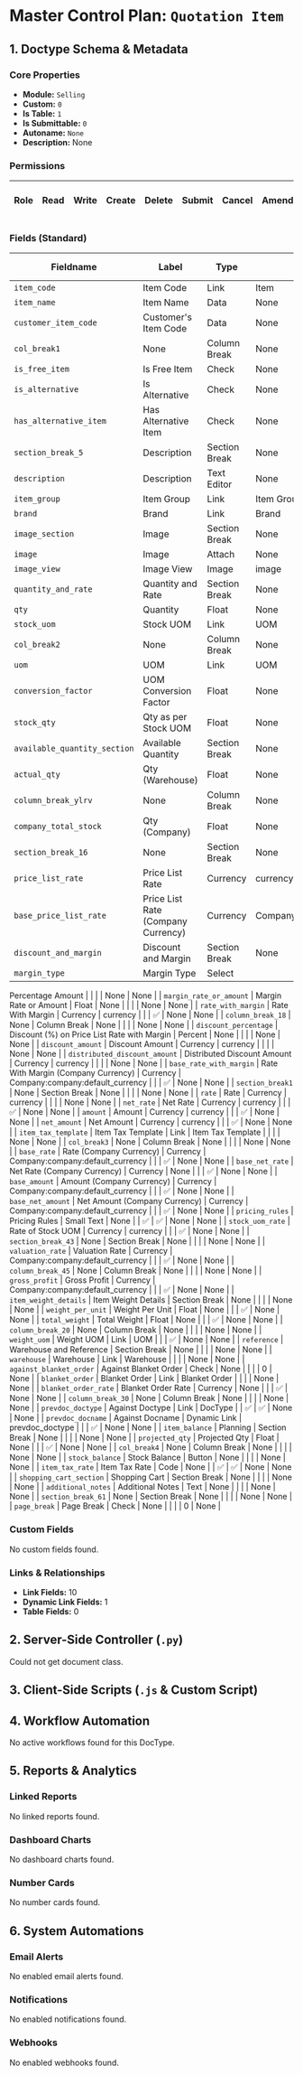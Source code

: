 # Master Control Plan: `Quotation Item`

## 1. Doctype Schema & Metadata

### Core Properties
- **Module:** `Selling`
- **Custom:** `0`
- **Is Table:** `1`
- **Is Submittable:** `0`
- **Autoname:** `None`
- **Description:** None

### Permissions
| Role | Read | Write | Create | Delete | Submit | Cancel | Amend | Report | Import | Export | Print | Email | Share | Set User Perms |
|---|---|---|---|---|---|---|---|---|---|---|---|---|---|---|


### Fields (Standard)
| Fieldname | Label | Type | Options | Required | Hidden | Read Only | Default | Description |
|---|---|---|---|---|---|---|---|---|
| `item_code` | Item Code | Link | Item |  |  |  | None | None |
| `item_name` | Item Name | Data | None | ✅ |  |  | None | None |
| `customer_item_code` | Customer's Item Code | Data | None |  | ✅ | ✅ | None | None |
| `col_break1` | None | Column Break | None |  |  |  | None | None |
| `is_free_item` | Is Free Item | Check | None |  |  | ✅ | 0 | None |
| `is_alternative` | Is Alternative | Check | None |  |  |  | 0 | None |
| `has_alternative_item` | Has Alternative Item | Check | None |  | ✅ | ✅ | 0 | None |
| `section_break_5` | Description | Section Break | None |  |  |  | None | None |
| `description` | Description | Text Editor | None |  |  |  | None | None |
| `item_group` | Item Group | Link | Item Group |  | ✅ | ✅ | None | None |
| `brand` | Brand | Link | Brand |  | ✅ | ✅ | None | None |
| `image_section` | Image | Section Break | None |  |  |  | None | None |
| `image` | Image | Attach | None |  | ✅ |  | None | None |
| `image_view` | Image View | Image | image |  |  |  | None | None |
| `quantity_and_rate` | Quantity and Rate | Section Break | None |  |  |  | None | None |
| `qty` | Quantity | Float | None | ✅ |  |  | None | None |
| `stock_uom` | Stock UOM | Link | UOM |  |  | ✅ | None | None |
| `col_break2` | None | Column Break | None |  |  |  | None | None |
| `uom` | UOM | Link | UOM | ✅ |  |  | None | None |
| `conversion_factor` | UOM Conversion Factor | Float | None | ✅ |  | ✅ | None | None |
| `stock_qty` | Qty as per Stock UOM | Float | None |  |  | ✅ | None | None |
| `available_quantity_section` | Available Quantity | Section Break | None |  |  |  | None | None |
| `actual_qty` | Qty (Warehouse) | Float | None |  |  | ✅ | None | None |
| `column_break_ylrv` | None | Column Break | None |  |  |  | None | None |
| `company_total_stock` | Qty (Company) | Float | None |  |  | ✅ | None | None |
| `section_break_16` | None | Section Break | None |  |  |  | None | None |
| `price_list_rate` | Price List Rate | Currency | currency |  |  | ✅ | None | None |
| `base_price_list_rate` | Price List Rate (Company Currency) | Currency | Company:company:default_currency |  |  | ✅ | None | None |
| `discount_and_margin` | Discount and Margin | Section Break | None |  |  |  | None | None |
| `margin_type` | Margin Type | Select | 
Percentage
Amount |  |  |  | None | None |
| `margin_rate_or_amount` | Margin Rate or Amount | Float | None |  |  |  | None | None |
| `rate_with_margin` | Rate With Margin | Currency | currency |  |  | ✅ | None | None |
| `column_break_18` | None | Column Break | None |  |  |  | None | None |
| `discount_percentage` | Discount (%) on Price List Rate with Margin | Percent | None |  |  |  | None | None |
| `discount_amount` | Discount Amount | Currency | currency |  |  |  | None | None |
| `distributed_discount_amount` | Distributed Discount Amount | Currency | currency |  |  |  | None | None |
| `base_rate_with_margin` | Rate With Margin (Company Currency) | Currency | Company:company:default_currency |  |  | ✅ | None | None |
| `section_break1` | None | Section Break | None |  |  |  | None | None |
| `rate` | Rate | Currency | currency |  |  |  | None | None |
| `net_rate` | Net Rate | Currency | currency |  |  | ✅ | None | None |
| `amount` | Amount | Currency | currency |  |  | ✅ | None | None |
| `net_amount` | Net Amount | Currency | currency |  |  | ✅ | None | None |
| `item_tax_template` | Item Tax Template | Link | Item Tax Template |  |  |  | None | None |
| `col_break3` | None | Column Break | None |  |  |  | None | None |
| `base_rate` | Rate (Company Currency) | Currency | Company:company:default_currency |  |  | ✅ | None | None |
| `base_net_rate` | Net Rate (Company Currency) | Currency | None |  |  | ✅ | None | None |
| `base_amount` | Amount (Company Currency) | Currency | Company:company:default_currency |  |  | ✅ | None | None |
| `base_net_amount` | Net Amount (Company Currency) | Currency | Company:company:default_currency |  |  | ✅ | None | None |
| `pricing_rules` | Pricing Rules | Small Text | None |  | ✅ | ✅ | None | None |
| `stock_uom_rate` | Rate of Stock UOM | Currency | currency |  |  | ✅ | None | None |
| `section_break_43` | None | Section Break | None |  |  |  | None | None |
| `valuation_rate` | Valuation Rate | Currency | Company:company:default_currency |  |  | ✅ | None | None |
| `column_break_45` | None | Column Break | None |  |  |  | None | None |
| `gross_profit` | Gross Profit | Currency | Company:company:default_currency |  |  | ✅ | None | None |
| `item_weight_details` | Item Weight Details | Section Break | None |  |  |  | None | None |
| `weight_per_unit` | Weight Per Unit | Float | None |  |  | ✅ | None | None |
| `total_weight` | Total Weight | Float | None |  |  | ✅ | None | None |
| `column_break_20` | None | Column Break | None |  |  |  | None | None |
| `weight_uom` | Weight UOM | Link | UOM |  |  | ✅ | None | None |
| `reference` | Warehouse and Reference | Section Break | None |  |  |  | None | None |
| `warehouse` | Warehouse | Link | Warehouse |  |  |  | None | None |
| `against_blanket_order` | Against Blanket Order | Check | None |  |  |  | 0 | None |
| `blanket_order` | Blanket Order | Link | Blanket Order |  |  |  | None | None |
| `blanket_order_rate` | Blanket Order Rate | Currency | None |  |  | ✅ | None | None |
| `column_break_30` | None | Column Break | None |  |  |  | None | None |
| `prevdoc_doctype` | Against Doctype | Link | DocType |  | ✅ | ✅ | None | None |
| `prevdoc_docname` | Against Docname | Dynamic Link | prevdoc_doctype |  |  | ✅ | None | None |
| `item_balance` | Planning | Section Break | None |  |  |  | None | None |
| `projected_qty` | Projected Qty | Float | None |  |  | ✅ | None | None |
| `col_break4` | None | Column Break | None |  |  |  | None | None |
| `stock_balance` | Stock Balance | Button | None |  |  |  | None | None |
| `item_tax_rate` | Item Tax Rate | Code | None |  | ✅ | ✅ | None | None |
| `shopping_cart_section` | Shopping Cart | Section Break | None |  |  |  | None | None |
| `additional_notes` | Additional Notes | Text | None |  |  |  | None | None |
| `section_break_61` | None | Section Break | None |  |  |  | None | None |
| `page_break` | Page Break | Check | None |  |  |  | 0 | None |


### Custom Fields
No custom fields found.


### Links & Relationships
- **Link Fields:** 10
- **Dynamic Link Fields:** 1
- **Table Fields:** 0

## 2. Server-Side Controller (`.py`)
Could not get document class.


## 3. Client-Side Scripts (`.js` & Custom Script)




## 4. Workflow Automation
No active workflows found for this DocType.


## 5. Reports & Analytics
### Linked Reports
No linked reports found.


### Dashboard Charts
No dashboard charts found.


### Number Cards
No number cards found.


## 6. System Automations
### Email Alerts
No enabled email alerts found.


### Notifications
No enabled notifications found.


### Webhooks
No enabled webhooks found.
